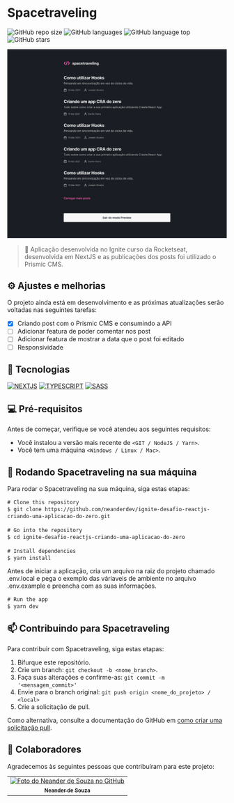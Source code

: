 # Spacetraveling

![GitHub repo size](https://img.shields.io/github/repo-size/neanderdev/ignite-desafio-reactjs-criando-uma-aplicacao-do-zero?style=for-the-badge)
![GitHub languages](https://img.shields.io/github/languages/count/neanderdev/ignite-desafio-reactjs-criando-uma-aplicacao-do-zero?style=for-the-badge)
![GitHub language top](https://img.shields.io/github/languages/top/neanderdev/ignite-desafio-reactjs-criando-uma-aplicacao-do-zero?style=for-the-badge)
![GitHub stars](https://img.shields.io/github/stars/neanderdev/ignite-desafio-reactjs-criando-uma-aplicacao-do-zero?style=for-the-badge)

<img src="capa.png" alt="Capa Spacetraveling">

> 🚀 Aplicação desenvolvida no Ignite curso da Rocketseat, desenvolvida em NextJS e as publicações dos posts foi utilizado o Prismic CMS.

## ⚙️ Ajustes e melhorias

O projeto ainda está em desenvolvimento e as próximas atualizações serão voltadas nas seguintes tarefas:

- [x] Criando post com o Prismic CMS e consumindo a API
- [ ] Adicionar featura de poder comentar nos post
- [ ] Adicionar featura de mostrar a data que o post foi editado
- [ ] Responsividade

## 🚀 Tecnologias
[![NEXTJS](https://img.shields.io/badge/Next-black?style=for-the-badge&logo=next.js&logoColor=white)](https://nextjs.org/docs)
[![TYPESCRIPT](https://img.shields.io/badge/typescript-%23007ACC.svg?style=for-the-badge&logo=typescript&logoColor=white)](https://www.typescriptlang.org/docs/)
[![SASS](https://img.shields.io/badge/SASS-hotpink.svg?style=for-the-badge&logo=SASS&logoColor=white)](https://sass-lang.com/documentation)

## 💻 Pré-requisitos

Antes de começar, verifique se você atendeu aos seguintes requisitos:
<!---Estes são apenas requisitos de exemplo. Adicionar, duplicar ou remover conforme necessário--->
* Você instalou a versão mais recente de `<GIT / NodeJS / Yarn>`.
* Você tem uma máquina `<Windows / Linux / Mac>`.

## 🚀 Rodando Spacetraveling na sua máquina

Para rodar o Spacetraveling na sua máquina, siga estas etapas:

```
# Clone this repository
$ git clone https://github.com/neanderdev/ignite-desafio-reactjs-criando-uma-aplicacao-do-zero.git

# Go into the repository
$ cd ignite-desafio-reactjs-criando-uma-aplicacao-do-zero

# Install dependencies
$ yarn install
```
Antes de iniciar a aplicação, cria um arquivo na raiz do projeto chamado .env.local e pega o exemplo das váriaveis de ambiente no arquivo .env.example e preencha com as suas informações.

```
# Run the app
$ yarn dev
```

## 📫 Contribuindo para Spacetraveling
<!---Se o seu README for longo ou se você tiver algum processo ou etapas específicas que deseja que os contribuidores sigam, considere a criação de um arquivo CONTRIBUTING.md separado--->
Para contribuir com Spacetraveling, siga estas etapas:

1. Bifurque este repositório.
2. Crie um branch: `git checkout -b <nome_branch>`.
3. Faça suas alterações e confirme-as: `git commit -m '<mensagem_commit>'`
4. Envie para o branch original: `git push origin <nome_do_projeto> / <local>`
5. Crie a solicitação de pull.

Como alternativa, consulte a documentação do GitHub em [como criar uma solicitação pull](https://help.github.com/en/github/collaborating-with-issues-and-pull-requests/creating-a-pull-request).

## 🤝 Colaboradores

Agradecemos às seguintes pessoas que contribuíram para este projeto:

<table>
  <tr>
    <td align="center">
      <a href="#">
        <img src="https://avatars3.githubusercontent.com/u/62663706" width="100px;" alt="Foto do Neander de Souza no GitHub"/><br>
        <sub>
          <b>Neander de Souza</b>
        </sub>
      </a>
    </td>    
  </tr>
</table>


